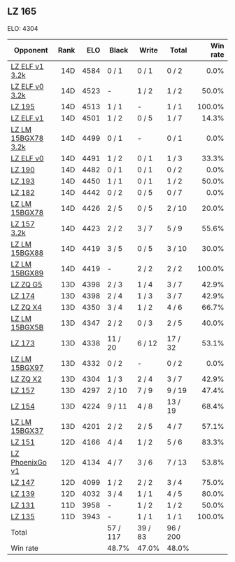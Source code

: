 ## LZ 165 ##

ELO: 4304

Opponent | Rank | ELO | Black | Write | Total | Win rate
---------|-----:|----:|-------|-------|-------|-------:
[LZ ELF v1 3.2k](LZ%20ELF%20v1%203.2k.md) | 14D | 4584 | 0 / 1 | 0 / 1 | 0 / 2 | 0.0%
[LZ ELF v0 3.2k](LZ%20ELF%20v0%203.2k.md) | 14D | 4523 | - | 1 / 2 | 1 / 2 | 50.0%
[LZ 195](LZ%20195.md) | 14D | 4513 | 1 / 1 | - | 1 / 1 | 100.0%
[LZ ELF v1](LZ%20ELF%20v1.md) | 14D | 4501 | 1 / 2 | 0 / 5 | 1 / 7 | 14.3%
[LZ LM 15BGX78 3.2k](LZ%20LM%2015BGX78%203.2k.md) | 14D | 4499 | 0 / 1 | - | 0 / 1 | 0.0%
[LZ ELF v0](LZ%20ELF%20v0.md) | 14D | 4491 | 1 / 2 | 0 / 1 | 1 / 3 | 33.3%
[LZ 190](LZ%20190.md) | 14D | 4482 | 0 / 1 | 0 / 1 | 0 / 2 | 0.0%
[LZ 193](LZ%20193.md) | 14D | 4450 | 1 / 1 | 0 / 1 | 1 / 2 | 50.0%
[LZ 182](LZ%20182.md) | 14D | 4442 | 0 / 2 | 0 / 5 | 0 / 7 | 0.0%
[LZ LM 15BGX78](LZ%20LM%2015BGX78.md) | 14D | 4426 | 2 / 5 | 0 / 5 | 2 / 10 | 20.0%
[LZ 157 3.2k](LZ%20157%203.2k.md) | 14D | 4423 | 2 / 2 | 3 / 7 | 5 / 9 | 55.6%
[LZ LM 15BGX88](LZ%20LM%2015BGX88.md) | 14D | 4419 | 3 / 5 | 0 / 5 | 3 / 10 | 30.0%
[LZ LM 15BGX89](LZ%20LM%2015BGX89.md) | 14D | 4419 | - | 2 / 2 | 2 / 2 | 100.0%
[LZ ZQ G5](LZ%20ZQ%20G5.md) | 13D | 4398 | 2 / 3 | 1 / 4 | 3 / 7 | 42.9%
[LZ 174](LZ%20174.md) | 13D | 4398 | 2 / 4 | 1 / 3 | 3 / 7 | 42.9%
[LZ ZQ X4](LZ%20ZQ%20X4.md) | 13D | 4350 | 3 / 4 | 1 / 2 | 4 / 6 | 66.7%
[LZ LM 15BGX5B](LZ%20LM%2015BGX5B.md) | 13D | 4347 | 2 / 2 | 0 / 3 | 2 / 5 | 40.0%
[LZ 173](LZ%20173.md) | 13D | 4338 | 11 / 20 | 6 / 12 | 17 / 32 | 53.1%
[LZ LM 15BGX97](LZ%20LM%2015BGX97.md) | 13D | 4332 | 0 / 2 | - | 0 / 2 | 0.0%
[LZ ZQ X2](LZ%20ZQ%20X2.md) | 13D | 4304 | 1 / 3 | 2 / 4 | 3 / 7 | 42.9%
[LZ 157](LZ%20157.md) | 13D | 4297 | 2 / 10 | 7 / 9 | 9 / 19 | 47.4%
[LZ 154](LZ%20154.md) | 13D | 4224 | 9 / 11 | 4 / 8 | 13 / 19 | 68.4%
[LZ LM 15BGX37](LZ%20LM%2015BGX37.md) | 13D | 4201 | 2 / 2 | 2 / 5 | 4 / 7 | 57.1%
[LZ 151](LZ%20151.md) | 12D | 4166 | 4 / 4 | 1 / 2 | 5 / 6 | 83.3%
[LZ PhoenixGo v1](LZ%20PhoenixGo%20v1.md) | 12D | 4134 | 4 / 7 | 3 / 6 | 7 / 13 | 53.8%
[LZ 147](LZ%20147.md) | 12D | 4099 | 1 / 2 | 2 / 2 | 3 / 4 | 75.0%
[LZ 139](LZ%20139.md) | 12D | 4032 | 3 / 4 | 1 / 1 | 4 / 5 | 80.0%
[LZ 131](LZ%20131.md) | 11D | 3958 | - | 1 / 2 | 1 / 2 | 50.0%
[LZ 135](LZ%20135.md) | 11D | 3943 | - | 1 / 1 | 1 / 1 | 100.0%
Total | | | 57 / 117 | 39 / 83 | 96 / 200 | 
Win rate| | | 48.7% | 47.0% | 48.0% | 

